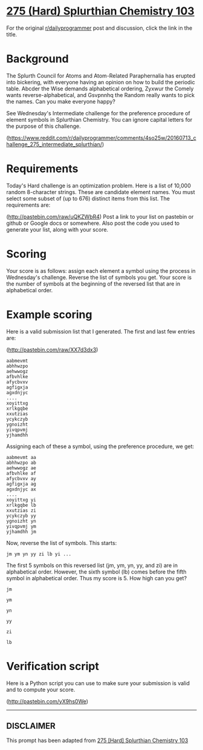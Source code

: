 # [275 (Hard) Splurthian Chemistry 103](https://www.reddit.com/r/dailyprogrammer/comments/4t11c3/20160715_challenge_275_hard_splurthian_chemistry/)

For the original [r/dailyprogrammer](https://www.reddit.com/r/dailyprogrammer/) post and discussion, click the link in the title.

# Background
The Splurth Council for Atoms and Atom-Related Paraphernalia has erupted into bickering, with everyone having an opinion on how to build the periodic table. Abcder the Wise demands alphabetical ordering, Zyxwur the Comely wants reverse-alphabetical, and Gsvpnnhq the Random really wants to pick the names. Can you make everyone happy?

See Wednesday's Intermediate challenge for the preference procedure of element symbols in Splurthian Chemistry. You can ignore capital letters for the purpose of this challenge.

(https://www.reddit.com/r/dailyprogrammer/comments/4so25w/20160713_challenge_275_intermediate_splurthian/)
# Requirements
Today's Hard challenge is an optimization problem. Here is a list of 10,000 random 8-character strings. These are candidate element names. You must select some subset of (up to 676) distinct items from this list. The requirements are:

(http://pastebin.com/raw/uQKZWbR4)
Post a link to your list on pastebin or github or Google docs or somewhere. Also post the code you used to generate your list, along with your score.

# Scoring
Your score is as follows: assign each element a symbol using the process in Wednesday's challenge. Reverse the list of symbols you get. Your score is the number of symbols at the beginning of the reversed list that are in alphabetical order.

# Example scoring
Here is a valid submission list that I generated. The first and last few entries are:

(http://pastebin.com/raw/XX7d3dx3)

```
aabmevmt
abhhwzpo
aehwwogz
afbvhlke
afycbvxv
agfigxja
agxdnjyc
....
xoyittxg
xrlkgqbe
xxutzias
ycykczyb
ygnoizht
yivqpvmj
yjhamdhh
```
Assigning each of these a symbol, using the preference procedure, we get:


```
aabmevmt aa
abhhwzpo ab
aehwwogz ae
afbvhlke af
afycbvxv ay
agfigxja ag
agxdnjyc ax
....
xoyittxg yi
xrlkgqbe lb
xxutzias zi
ycykczyb yy
ygnoizht yn
yivqpvmj ym
yjhamdhh jm
```
Now, reverse the list of symbols. This starts:


```
jm ym yn yy zi lb yi ...
```
The first 5 symbols on this reversed list (jm, ym, yn, yy, and zi) are in alphabetical order. However, the sixth symbol (lb) comes before the fifth symbol in alphabetical order. Thus my score is 5. How high can you get?


```
jm
```

```
ym
```

```
yn
```

```
yy
```

```
zi
```

```
lb
```
# Verification script
Here is a Python script you can use to make sure your submission is valid and to compute your score.

(http://pastebin.com/yX9hs0We)

----
## **DISCLAIMER**
This prompt has been adapted from [275 [Hard] Splurthian Chemistry 103](https://www.reddit.com/r/dailyprogrammer/comments/4t11c3/20160715_challenge_275_hard_splurthian_chemistry/
)
